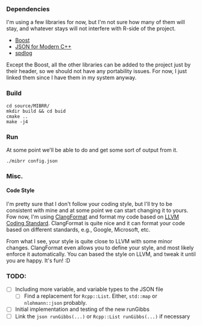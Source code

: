 ### Dependencies

I'm using a few libraries for now, but I'm not sure how many of them will stay, 
and whatever stays will not interfere with R-side of the project.

- [Boost](https://www.boost.org)
- [JSON for Modern C++](https://github.com/nlohmann/json)
- [spdlog](https://github.com/gabime/spdlog)

Except the Boost, all the other libraries can be added to the project just by their header, 
so we should not have any portability issues. For now, I just linked them since I have them 
in my system anyway.

### Build

```shell script
cd source/MIBRR/
mkdir build && cd buid
cmake ..
make -j4
```

### Run

At some point we'll be able to do and get some sort of output from it.

```shell script
./mibrr config.json
```

### Misc.

#### Code Style

I'm pretty sure that I don't follow your coding style, but I'll try to be consistent 
with mine and at some point we can start changing it to yours. Fow now, I'm using 
[ClangFormat](https://clang.llvm.org/docs/ClangFormat.html)  and format my code based
on [LLVM Coding Standard](http://llvm.org/docs/CodingStandards.html). ClangFormat is quite 
nice and it can format your code based on different standards, e.g., Google, Microsoft, etc.

From what I see, your style is quite close to LLVM with some minor changes. ClangFormat even 
allows you to define your style, and most likely enforce it automatically. You can based the
style on LLVM, and tweak it until you are happy. It's fun! :D

### TODO:

- [ ] Including more variable, and variable types to the JSON file
    - [ ] Find a replacement for `Rcpp::List`. Either, `std::map` or `nlohmann::json` probably.
- [ ] Initial implementation and testing of the new runGibbs
- [ ] Link the `json runGibbs(...)` or `Rcpp::List runGibbs(...)` if necessary